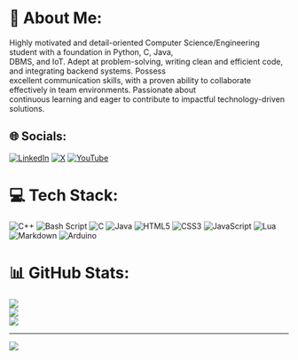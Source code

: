 # 💫 About Me:
Highly motivated and detail-oriented Computer Science/Engineering student with a foundation in Python, C, Java, <br>DBMS, and IoT. Adept at problem-solving, writing clean and efficient code, and integrating backend systems. Possess <br>excellent communication skills, with a proven ability to collaborate effectively in team environments. Passionate about <br>continuous learning and eager to contribute to impactful technology-driven solutions. 


## 🌐 Socials:
[![LinkedIn](https://img.shields.io/badge/LinkedIn-%230077B5.svg?logo=linkedin&logoColor=white)](https://linkedin.com/in/vamshi-afk) [![X](https://img.shields.io/badge/X-black.svg?logo=X&logoColor=white)](https://x.com/Vamshi_2k5) [![YouTube](https://img.shields.io/badge/YouTube-%23FF0000.svg?logo=YouTube&logoColor=white)](https://youtube.com/@vamshi6076) 

# 💻 Tech Stack:
![C++](https://img.shields.io/badge/c++-%2300599C.svg?style=for-the-badge&logo=c%2B%2B&logoColor=white) ![Bash Script](https://img.shields.io/badge/bash_script-%23121011.svg?style=for-the-badge&logo=gnu-bash&logoColor=white) ![C](https://img.shields.io/badge/c-%2300599C.svg?style=for-the-badge&logo=c&logoColor=white) ![Java](https://img.shields.io/badge/java-%23ED8B00.svg?style=for-the-badge&logo=openjdk&logoColor=white) ![HTML5](https://img.shields.io/badge/html5-%23E34F26.svg?style=for-the-badge&logo=html5&logoColor=white) ![CSS3](https://img.shields.io/badge/css3-%231572B6.svg?style=for-the-badge&logo=css3&logoColor=white) ![JavaScript](https://img.shields.io/badge/javascript-%23323330.svg?style=for-the-badge&logo=javascript&logoColor=%23F7DF1E) ![Lua](https://img.shields.io/badge/lua-%232C2D72.svg?style=for-the-badge&logo=lua&logoColor=white) ![Markdown](https://img.shields.io/badge/markdown-%23000000.svg?style=for-the-badge&logo=markdown&logoColor=white) ![Arduino](https://img.shields.io/badge/-Arduino-00979D?style=for-the-badge&logo=Arduino&logoColor=white)
# 📊 GitHub Stats:
![](https://github-readme-stats.vercel.app/api?username=vamshi-afk&theme=dark&hide_border=false&include_all_commits=true&count_private=false)<br/>
![](https://nirzak-streak-stats.vercel.app/?user=vamshi-afk&theme=dark&hide_border=false)<br/>
![](https://github-readme-stats.vercel.app/api/top-langs/?username=vamshi-afk&theme=dark&hide_border=false&include_all_commits=true&count_private=false&layout=compact)

---
[![](https://visitcount.itsvg.in/api?id=vamshi-afk&icon=0&color=0)](https://visitcount.itsvg.in)

<!-- Proudly created with GPRM ( https://gprm.itsvg.in ) -->

